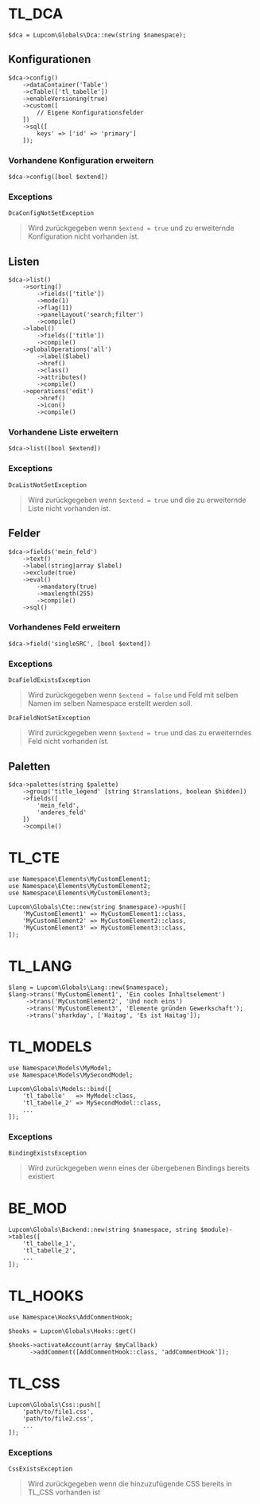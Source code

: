 # TL_DCA
```
$dca = Lupcom\Globals\Dca::new(string $namespace);
```

## Konfigurationen
```
$dca->config()
    ->dataContainer('Table')
    ->cTable(['tl_tabelle'])
    ->enableVersioning(true)
    ->custom([
        // Eigene Konfigurationsfelder
    ])
    ->sql([
        keys' => ['id' => 'primary']
    ]);
```

### Vorhandene Konfiguration erweitern ###

`$dca->config([bool $extend])`

### Exceptions ###

`DcaConfigNotSetException`

> Wird zurückgegeben wenn `$extend = true` und zu erweiternde Konfiguration nicht vorhanden ist.




## Listen
```
$dca->list()
    ->sorting()
        ->fields(['title'])
        ->mode(1)
        ->flag(11)
        ->panelLayout('search;filter')
        ->compile()
    ->label()
        ->fields(['title'])
        ->compile()
    ->globalOperations('all')
        ->label($label)
        ->href()
        ->class()
        ->attributes()
        ->compile()
    ->operations('edit')
        ->href()
        ->icon()
        ->compile()
```

### Vorhandene Liste erweitern ###

`$dca->list([bool $extend])`

### Exceptions ###

`DcaListNotSetException`

> Wird zurückgegeben wenn `$extend = true` und die zu erweiternde Liste nicht vorhanden ist.

## Felder
```
$dca->fields('mein_feld')
    ->text()
    ->label(string|array $label)
    ->exclude(true)
    ->eval()
        ->mandatory(true)
        ->maxlength(255)
        ->compile()
    ->sql()
```

### Vorhandenes Feld erweitern ###

`$dca->field('singleSRC', [bool $extend])`

### Exceptions ###

`DcaFieldExistsException`

> Wird zurückgegeben wenn `$extend = false` und Feld mit selben Namen im selben Namespace erstellt werden soll.

`DcaFieldNotSetException`

> Wird zurückgegeben wenn `$extend = true` und das zu erweiterndes Feld nicht vorhanden ist.


## Paletten
```
$dca->palettes(string $palette)
    ->group('title_legend' [string $translations, boolean $hidden])
    ->fields([
        'mein_feld',
        'anderes_feld'
    ])
    ->compile()
```


# TL_CTE
```
use Namespace\Elements\MyCustomElement1;
use Namespace\Elements\MyCustomElement2;
use Namespace\Elements\MyCustomElement3;

Lupcom\Globals\Cte::new(string $namespace)->push([
    'MyCustomElement1' => MyCustomElement1::class,
    'MyCustomElement2' => MyCustomElement2::class,
    'MyCustomElement3' => MyCustomElement3::class,
]);
```

# TL_LANG
```
$lang = Lupcom\Globals\Lang::new($namespace);
$lang->trans('MyCustomElement1', 'Ein cooles Inhaltselement')
     ->trans('MyCustomElement2', 'Und noch eins')
     ->trans('MyCustomElement3', 'Elemente gründen Gewerkschaft');
     ->trans('sharkday', ['Haitag', 'Es ist Haitag']);
```

# TL_MODELS
```
use Namespace\Models\MyModel;
use Namespace\Models\MySecondModel;

Lupcom\Globals\Models::bind([
    'tl_tabelle'   => MyModel:class,
    'tl_tabelle_2' => MySecondModel::class,
    ...
]);
```

### Exceptions ###

`BindingExistsException`

> Wird zurückgegeben wenn eines der übergebenen Bindings bereits existiert


# BE_MOD
``` 
Lupcom\Globals\Backend::new(string $namespace, string $module)->tables([
    'tl_tabelle_1',
    'tl_tabelle_2',
    ...
]);
```

# TL_HOOKS
```
use Namespace\Hooks\AddCommentHook;

$hooks = Lupcom\Globals\Hooks::get()

$hooks->activateAccount(array $myCallback)
      ->addComment([AddCommentHook::class, 'addCommentHook']);
```

# TL_CSS
``` 
Lupcom\Globals\Css::push([
    'path/to/file1.css',
    'path/to/file2.css',
    ...
]);
```

### Exceptions ###

`CssExistsException`

> Wird zurückgegeben wenn die hinzuzufügende CSS bereits in TL_CSS vorhanden ist